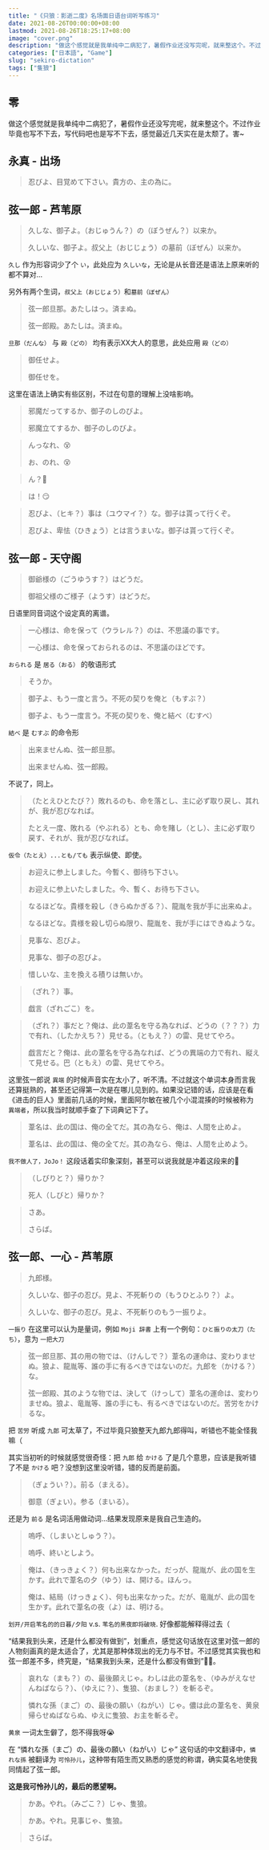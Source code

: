 ```yaml
---
title: "《只狼：影逝二度》名场面日语台词听写练习"
date: 2021-08-26T00:00:00+08:00
lastmod: 2021-08-26T18:25:17+08:00
image: "cover.png"
description: "做这个感觉就是我单纯中二病犯了，暑假作业还没写完呢，就来整这个。不过作业毕竟也写不下去，写代码吧也是写不下去，感觉最近几天实在是太颓了。害~"
categories: ["日本語", "Game"]
slug: "sekiro-dictation"
tags: ["隻狼"]
---
```


## 零

做这个感觉就是我单纯中二病犯了，暑假作业还没写完呢，就来整这个。不过作业毕竟也写不下去，写代码吧也是写不下去，感觉最近几天实在是太颓了。害~

## 永真 - 出场

> 忍びよ、目覚めて下さい。貴方の、主の為に。

## 弦一郎 - 芦苇原

> 久しな、御子よ。（おじゅうん？）の（ぼうぜん？）以来か。
> 
> 久しいな、御子よ。叔父上（おじじょう）の墓前（ぼぜん）以来か。

`久し` 作为形容词少了个 `い`，此处应为 `久しいな`，无论是从长音还是语法上原来听的都不算对...

另外有两个生词，`叔父上（おじじょう）`和`墓前（ぼぜん）`

> 弦一郎旦那。あたしはっ。済まぬ。
> 
> 弦一郎殿。あたしは。済まぬ。

`旦那（だんな）` 与 `殿（どの）` 均有表示XX大人的意思，此处应用 `殿（どの）`

> 御任せよ。
> 
> 御任せを。

这里在语法上确实有些区别，不过在句意的理解上没啥影响。

> 邪魔だってするか、御子のしのびよ。
> 
> 邪魔立てするか、御子のしのびよ。

> んっなれ、😵
> 
> お、のれ、😵

> ん？🤨

> は！😏

> 忍びよ、（ヒキ？）事は（ユウマイ？）な。御子は貰って行くぞ。
> 
> 忍びよ、卑怯（ひきょう）とは言うまいな。御子は貰って行くぞ。

## 弦一郎 - 天守阁

> 御爺様の（ごうゆうす？）はどうだ。
> 
> 御祖父様のご様子（ようす）はどうだ。

日语里同音词这个设定真的离谱。

> 一心様は、命を保って（ウラレル？）のは、不思議の事です。
> 
> 一心様は、命を保っておられるのは、不思議のほどです。

`おられる` 是 `居る（おる）` 的敬语形式

> そうか。

> 御子よ、もう一度と言う。不死の契りを俺と（もすぶ？）
> 
> 御子よ、もう一度言う。不死の契りを、俺と結べ（むすべ）

`結べ` 是 `むすぶ` 的命令形

> 出来ませんぬ、弦一郎旦那。
> 
> 出来ませんぬ、弦一郎殿。

不说了，同上。

> （たとえひとたび？）敗れるのも、命を落とし、主に必ず取り戻し、其れが、我が忍びなれば。
> 
> たとえ一度、敗れる（やぶれる）とも、命を賭し（とし）、主に必ず取り戻す、それが、我が忍びなれば。

`仮令（たとえ）...とも/ても` 表示纵使、即使。

> お迎えに参上しました。今暫く、御待ち下さい。
> 
> お迎えに参上いたしました。今、暫く、お待ち下さい。

> なるほどな。貴様を殺し（きらぬかぎる？）、龍胤を我が手に出来ぬよ。
> 
> なるほどな。貴様を殺し切らぬ限り、龍胤を、我が手にはできぬような。

> 見事な、忍びよ。
> 
> 見事な、御子の忍びよ。

> 惜しいな、主を換える積りは無いか。

> （ざれ？）事。
> 
> 戯言（ざれごこ）を。

> （ざれ？）事だと？俺は、此の葦名を守る為なれば、どうの（？？？）力で有れ、（したかえち？）見せる。（ともえ？）の雷、見せてやろ。
> 
> 戯言だと？俺は、此の葦名を守る為なれば、どうの異端の力で有れ、縦えて見せる。巴（ともえ）の雷、見せてやろ。

这里弦一郎说 `異端` 的时候声音实在太小了，听不清。不过就这个单词本身而言我还算挺熟的，甚至还记得第一次是在哪儿见到的。如果没记错的话，应该是在看《进击的巨人》里面前几话的时候，里面阿尔敏在被几个小混混揍的时候被称为 `異端者`，所以我当时就顺手查了下词典记下了。

> 葦名は、此の国は、俺の全てだ。其の為なら、俺は、人間を止めよ。
> 
> 葦名は、此の国は、俺の全てだ。其の為なら、俺は、人間を止めよう。

`我不做人了，JoJo！` 这段话着实印象深刻，甚至可以说我就是冲着这段来的🤣️

> （しびりと？）帰りか？
> 
> 死人（しびと）帰りか？

> さあ。
> 
> さらば。

## 弦一郎、一心 - 芦苇原

> 九郎様。

> 久しいな、御子の忍び。見よ、不死斬りの（もうひとふり？）よ。
> 
> 久しいな、御子の忍び。見よ、不死斬りのもう一振りよ。

`一振り` 在这里可以认为是量词，例如 `Moji 辞書` 上有一个例句：`ひと振りの太刀（たち）`，意为 `一把大刀`

> 弦一郎旦那、其の用の物では、（けんしで？）葦名の運命は、変わりませぬ。狼よ、龍胤等、誰の手に有るべきではないのだ。九郎を（かける？）な。
> 
> 弦一郎殿、其のような物では、決して（けっして）葦名の運命は、変わりませぬ。狼よ、竜胤等、誰の手にも、有るべきではないのだ。苦労をかけるな。

把 `苦労` 听成 `九郎` 可太草了，不过毕竟只狼整天九郎九郎得叫，听错也不能全怪我嘛（

其实当初听的时候就感觉很奇怪：把 `九郎` 给 `かける` 了是几个意思，应该是我听错了不是 `かける` 吧？没想到这里没听错，错的反而是前面。

> （ぎょうい？）。前る（まえる）。
> 
> 御意（ぎょい）。参る（まいる）。

还是为 `前る` 是名词活用做动词...结果发现原来是我自己生造的。

> 嗚呼、（しまいとしゅう？）。
> 
> 嗚呼、終いとしよう。

> 俺は、（きっきょく？）何も出来なかった。だっが、龍胤が、此の国を生かす。此れで葦名の夕（ゆう）は、開ける。ほんっ。
> 
> 俺は、結局（けっきょく）、何も出来なかった。だが、竜胤が、此の国を生かす。此れで葦名の夜（よ）は、明ける。

`划开/开启苇名的的日暮/夕阳` v.s. `苇名的黑夜即将破晓`. 好像都能解释得过去（

“结果我到头来，还是什么都没有做到”，划重点，感觉这句话放在这里对弦一郎的人物刻画真的是太适合了，尤其是那种体现出的无力与不甘。不过感觉其实我也和弦一郎差不多，终究是，“结果我到头来，还是什么都没有做到”😮‍💨️。

> 哀れな（まも？）の、最後願えじゃ。わしは此の葦名を、（ゆみがえなせんねばなら？）、（ゆえに？）、隻狼、（おまし？）を斬るぞ。
> 
> 憐れな孫（まご）の、最後の願い（ねがい）じゃ。儂は此の葦名を、黄泉帰らせぬばならぬ、ゆえに隻狼、お主を斬るぞ。

`黄泉` 一词太生僻了，怨不得我呀😭

在 “憐れな孫（まご）の、最後の願い（ねがい）じゃ” 这句话的中文翻译中，`憐れな孫` 被翻译为 `可怜孙儿`，这种带有陌生而又熟悉的感觉的称谓，确实莫名地使我同情起了弦一郎。

**这是我可怜孙儿的，最后的愿望啊。**

> かあ。やれ。（みごこ？）じゃ、隻狼。
> 
> かあ。やれ。見事じゃ、隻狼。

> さらば。
